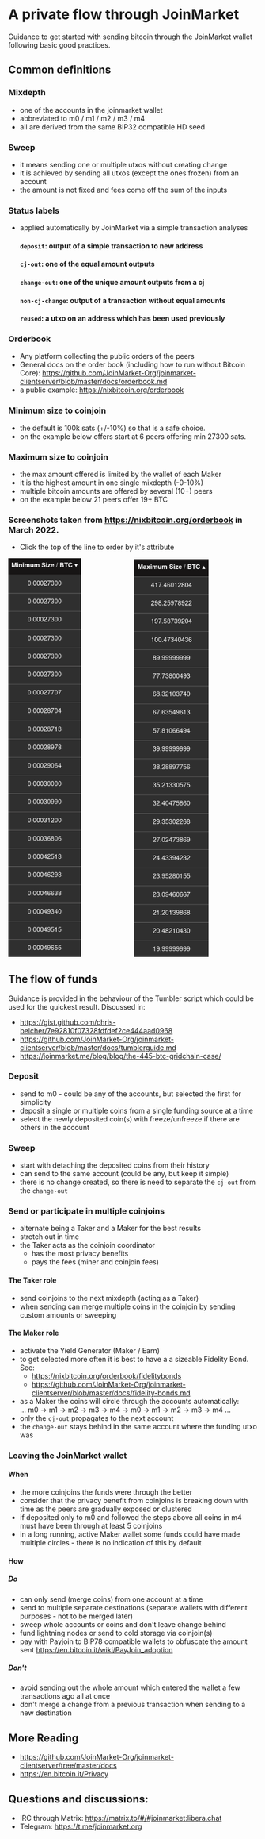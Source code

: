 # A private flow through JoinMarket

Guidance to get started with sending bitcoin through the JoinMarket wallet following basic good practices.

## Common definitions
### Mixdepth
* one of the accounts in the joinmarket wallet
* abbreviated to m0 / m1 / m2 / m3 / m4
* all are derived from the same BIP32 compatible HD seed

### Sweep
* it means sending one or multiple utxos without creating change
* it is achieved by sending all utxos (except the ones frozen) from an account
* the amount is not fixed and fees come off the sum of the inputs

### Status labels
* applied automatically by JoinMarket via a simple transaction analyses

  #### `deposit`: output of a simple transaction to new address
  #### `cj-out`: one of the equal amount outputs
  #### `change-out`: one of the unique amount outputs from a cj
  #### `non-cj-change`: output of a transaction without equal amounts
  #### `reused`: a utxo on an address which has been used previously

### Orderbook
* Any platform collecting the public orders of the peers
* General docs on the order book (including how to run without Bitcoin Core): https://github.com/JoinMarket-Org/joinmarket-clientserver/blob/master/docs/orderbook.md
* a public example: <https://nixbitcoin.org/orderbook>
### Minimum size to coinjoin
* the default is 100k sats (+/-10%) so that is a safe choice.
* on the example below offers start at 6 peers offering min 27300 sats.

### Maximum size to coinjoin
* the max amount offered is limited by the wallet of each Maker
* it is the highest amount in one single mixdepth (-0-10%)
* multiple bitcoin amounts are offered by several (10+) peers
* on the example below 21 peers offer 19+ BTC
### Screenshots taken from <https://nixbitcoin.org/orderbook> in March 2022.
* Click the top of the line to order by it's attribute
<p align="left">
  <img width="147" src="../images/joinmarket_minsize.png">
  <img width="100">
  <img width="150"  src="../images/joinmarket_maxsize.png">
</p>

## The flow of funds

Guidance is provided in the behaviour of the Tumbler script which could be used for the quickest result.
Discussed in:
* https://gist.github.com/chris-belcher/7e92810f07328fdfdef2ce444aad0968
* https://github.com/JoinMarket-Org/joinmarket-clientserver/blob/master/docs/tumblerguide.md
* https://joinmarket.me/blog/blog/the-445-btc-gridchain-case/

### Deposit
* send to m0 - could be any of the accounts, but selected the first for simplicity
* deposit a single or multiple coins from a single funding source at a time
* select the newly deposited coin(s) with freeze/unfreeze if there are others in the account

### Sweep
* start with detaching the deposited coins from their history
* can send to the same account (could be any, but keep it simple)
* there is no change created, so there is need to separate the `cj-out` from the `change-out`

### Send or participate in multiple coinjoins
* alternate being a Taker and a Maker for the best results
* stretch out in time
* the Taker acts as the coinjoin coordinator
    * has the most privacy benefits
    * pays the fees (miner and coinjoin fees)

#### The Taker role
* send coinjoins to the next mixdepth (acting as a Taker)
* when sending can merge multiple coins in the coinjoin by sending custom amounts or sweeping

#### The Maker role
* activate the Yield Generator (Maker / Earn)
* to get selected more often it is best to have a a sizeable Fidelity Bond. See:
    * https://nixbitcoin.org/orderbook/fidelitybonds
    * https://github.com/JoinMarket-Org/joinmarket-clientserver/blob/master/docs/fidelity-bonds.md
* as a Maker the coins will circle through the accounts automatically:  
... m0 -> m1 -> m2 -> m3 -> m4 -> m0 -> m1 -> m2 -> m3 -> m4 ...
* only the `cj-out`  propagates to the next account
* the `change-out` stays behind in the same account where the funding utxo was

### Leaving the JoinMarket wallet
#### When
* the more coinjoins the funds were through the better
* consider that the privacy benefit from coinjoins is breaking down with time as the peers are gradually exposed or clustered
* if deposited only to m0 and followed the steps above all coins in m4 must have been through at least 5 coinjoins
* in a long running, active Maker wallet some funds could have made multiple circles - there is no indication of this by default
#### How
##### Do
* can only send (merge coins) from one account at a time
* send to multiple separate destinations (separate wallets with different purposes - not to be merged later)
* sweep whole accounts or coins and don't leave change behind
* fund lightning nodes or send to cold storage via coinjoin(s)
* pay with Payjoin to BIP78 compatible wallets to obfuscate the amount sent <https://en.bitcoin.it/wiki/PayJoin_adoption>

##### Don't
* avoid sending out the whole amount which entered the wallet a few transactions ago all at once
* don't merge a change from a previous transaction when sending to a new destination

## More Reading
* https://github.com/JoinMarket-Org/joinmarket-clientserver/tree/master/docs
* https://en.bitcoin.it/Privacy

## Questions and discussions:
* IRC through Matrix: https://matrix.to/#/#joinmarket:libera.chat
* Telegram: https://t.me/joinmarket.org
